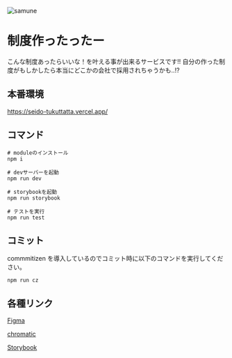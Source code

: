 ![samune](https://user-images.githubusercontent.com/32151765/164986178-b885c99e-aac0-4fcc-88c8-d3271825e796.jpg)

# 制度作ったったー

こんな制度あったらいいな！を叶える事が出来るサービスです!! 自分の作った制度がもしかしたら本当にどこかの会社で採用されちゃうかも..!?

## 本番環境

https://seido-tukuttatta.vercel.app/

## コマンド
```
# moduleのインストール
npm i 

# devサーバーを起動
npm run dev

# storybookを起動
npm run storybook

# テストを実行
npm run test

```


## コミット

commmitizen を導入しているのでコミット時に以下のコマンドを実行してください。

```
npm run cz
```


## 各種リンク

[Figma](https://www.figma.com/file/lX6FoGOsssMvpZCz02Uvyq/%E5%88%B6%E5%BA%A6%E3%81%A4%E3%81%8F%E3%81%A3%E3%81%A6%E3%81%BF%E3%81%9F%E3%81%A3%E3%81%9F%E3%83%BC?node-id=2%3A11)

[chromatic](https://www.chromatic.com/library?appId=6244845fef6817003abba475)

[Storybook](https://6244845fef6817003abba475-uznjnepqxa.chromatic.com)


